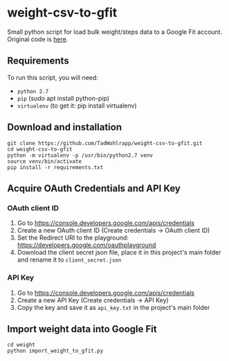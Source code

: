 # weight-csv-to-gfit
Small python script for load bulk weight/steps data to a Google Fit account.
Original code is [here](https://github.com/motherapp/weight-csv-to-gfit).

## Requirements
To run this script, you will need:

 - `python 2.7` 
 - `pip` (sudo apt install python-pip)
 -  `virtualenv` (to get it: pip install virtualenv)

## Download and installation
```
git clone https://github.com/TadWohlrapp/weight-csv-to-gfit.git
cd weight-csv-to-gfit
python -m virtualenv -p /usr/bin/python2.7 venv
source venv/bin/activate
pip install -r requirements.txt
```

## Acquire OAuth Credentials and API Key
### OAuth client ID
1. Go to https://console.developers.google.com/apis/credentials
2. Create a new OAuth client ID (Create credentials -> OAuth client ID)
3. Set the Redirect URI to the playground: https://developers.google.com/oauthplayground
4. Download the client secret json file, place it in this project's main folder and rename it to `client_secret.json`

### API Key
1. Go to https://console.developers.google.com/apis/credentials
2. Create a new API Key (Create credentials -> API Key)
3. Copy the key and save it as `api_key.txt` in the project's main folder


## Import weight data into Google Fit
```
cd weight
python import_weight_to_gfit.py
```
